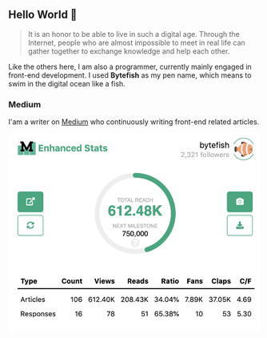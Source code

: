 ## Hello World 👋

> It is an honor to be able to live in such a digital age. Through the Internet, people who are almost impossible to meet in real life can gather together to exchange knowledge and help each other.

Like the others here, I am also a programmer, currently mainly engaged in front-end development. I used **Bytefish** as my pen name, which means to swim in the digital ocean like a fish.

### Medium

I'am a writer on [Medium](https://bytefish.medium.com) who continuously writing front-end related articles.

[![](./Medium-status-2021-10-12.png)](https://bytefish.medium.com)
